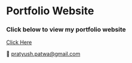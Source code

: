 # Portfolio Website

### Click below to view my portfolio website
[Click Here](https://pratyush-patwa.github.io/)


:e-mail: pratyush.patwa@gmail.com
